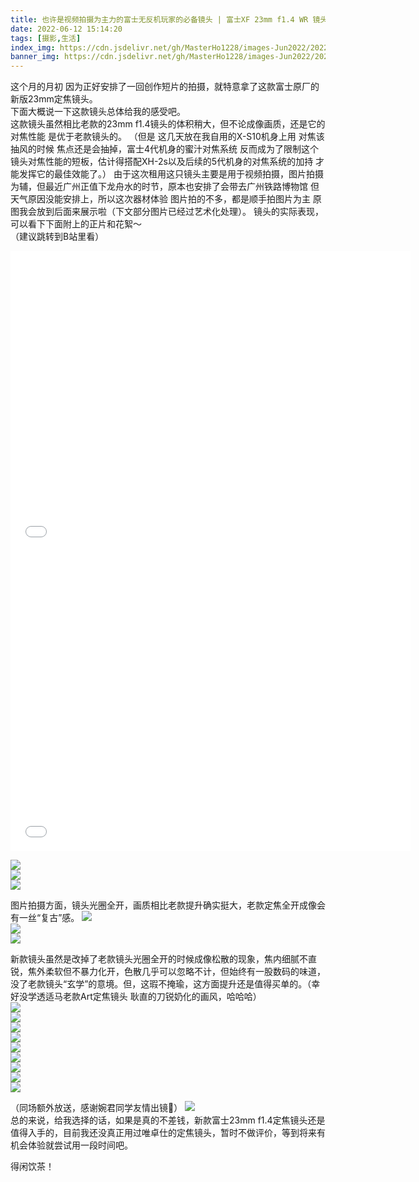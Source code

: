 ```yaml
---
title: 也许是视频拍摄为主力的富士无反机玩家的必备镜头 | 富士XF 23mm f1.4 WR 镜头使用体验
date: 2022-06-12 15:14:20
tags: [摄影,生活]
index_img: https://cdn.jsdelivr.net/gh/MasterHo1228/images-Jun2022/20220604-DSCF8797.jpg
banner_img: https://cdn.jsdelivr.net/gh/MasterHo1228/images-Jun2022/20220604-DSCF8797.jpg
---
```


这个月的月初 因为正好安排了一回创作短片的拍摄，就特意拿了这款富士原厂的新版23mm定焦镜头。  
下面大概说一下这款镜头总体给我的感受吧。  
这款镜头虽然相比老款的23mm f1.4镜头的体积稍大，但不论成像画质，还是它的对焦性能 是优于老款镜头的。
（但是 这几天放在我自用的X-S10机身上用 对焦该抽风的时候 焦点还是会抽掉，富士4代机身的蜜汁对焦系统 反而成为了限制这个镜头对焦性能的短板，估计得搭配XH-2s以及后续的5代机身的对焦系统的加持 才能发挥它的最佳效能了。）
由于这次租用这只镜头主要是用于视频拍摄，图片拍摄为辅，但最近广州正值下龙舟水的时节，原本也安排了会带去广州铁路博物馆 但天气原因没能安排上，所以这次器材体验 图片拍的不多，都是顺手拍图片为主 原图我会放到后面来展示啦（下文部分图片已经过艺术化处理）。
镜头的实际表现，可以看下下面附上的正片和花絮～  
（建议跳转到B站里看）  
<iframe src="//player.bilibili.com/player.html?bvid=BV1E34y1L7F9" scrolling="no" border="0" frameborder="no" framespacing="0" allowfullscreen="true" height="480px" width="640px"> </iframe>  
<iframe src="//player.bilibili.com/player.html?bvid=BV1yU4y197Wo" scrolling="no" border="0" frameborder="no" framespacing="0" allowfullscreen="true" height="480px" width="640px"> </iframe>  
  
![](https://cdn.jsdelivr.net/gh/MasterHo1228/images-Jun2022/20220604-DSCF8843.jpg)  
![](https://cdn.jsdelivr.net/gh/MasterHo1228/images-Jun2022/20220604-DSCF8851.jpg)  
![](https://cdn.jsdelivr.net/gh/MasterHo1228/images-Jun2022/20220604-DSCF8870.jpg)  
  
图片拍摄方面，镜头光圈全开，画质相比老款提升确实挺大，老款定焦全开成像会有一丝“复古”感。
![](https://cdn.jsdelivr.net/gh/MasterHo1228/images-Jun2022/20210220-DSCF8757.jpg)  
![](https://cdn.jsdelivr.net/gh/MasterHo1228/images-Jun2022/20210220-DSCF8607.jpg)  
![](https://cdn.jsdelivr.net/gh/MasterHo1228/images-Jun2022/20210220-DSCF8666.jpg)  
  
新款镜头虽然是改掉了老款镜头光圈全开的时候成像松散的现象，焦内细腻不直锐，焦外柔软但不暴力化开，色散几乎可以忽略不计，但始终有一股数码的味道，没了老款镜头“玄学”的意境。但，这瑕不掩瑜，这方面提升还是值得买单的。（幸好没学透适马老款Art定焦镜头 耿直的刀锐奶化的画风，哈哈哈）  
![](https://cdn.jsdelivr.net/gh/MasterHo1228/images-Jun2022/20220604-DSCF8797.jpg)  
![](https://cdn.jsdelivr.net/gh/MasterHo1228/images-Jun2022/20220604-DSCF8890.jpg)  
![](https://cdn.jsdelivr.net/gh/MasterHo1228/images-Jun2022/20220606-DSCF8989.jpg)  
![](https://cdn.jsdelivr.net/gh/MasterHo1228/images-Jun2022/20220606-DSCF8964.jpg)  
![](https://cdn.jsdelivr.net/gh/MasterHo1228/images-Jun2022/20220606-DSCF8946.jpg)  
![](https://cdn.jsdelivr.net/gh/MasterHo1228/images-Jun2022/20220606-DSCF8934.jpg)  
![](https://cdn.jsdelivr.net/gh/MasterHo1228/images-Jun2022/20220606-DSCF8933.jpg)  
![](https://cdn.jsdelivr.net/gh/MasterHo1228/images-Jun2022/20220604-DSCF8895.jpg)  
![](https://cdn.jsdelivr.net/gh/MasterHo1228/images-Jun2022/20220604-DSCF8896.jpg)  
  
  
（同场额外放送，感谢婉君同学友情出镜🌝）
![](https://cdn.jsdelivr.net/gh/MasterHo1228/images-Jun2022/20220604-DSCF8899-edited.jpg)  
总的来说，给我选择的话，如果是真的不差钱，新款富士23mm f1.4定焦镜头还是值得入手的，目前我还没真正用过唯卓仕的定焦镜头，暂时不做评价，等到将来有机会体验就尝试用一段时间吧。

得闲饮茶！